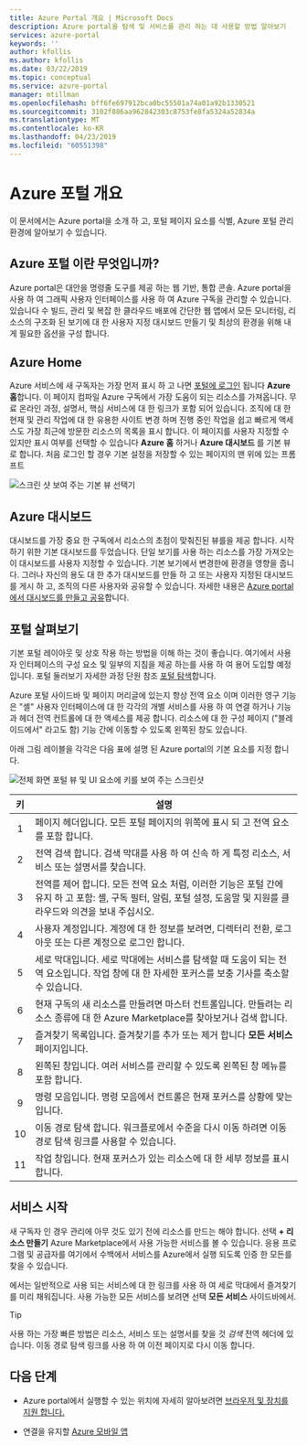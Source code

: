 ```yaml
---
title: Azure Portal 개요 | Microsoft Docs
description: Azure portal을 탐색 및 서비스를 관리 하는 데 사용할 방법 알아보기
services: azure-portal
keywords: ''
author: kfollis
ms.author: kfollis
ms.date: 03/22/2019
ms.topic: conceptual
ms.service: azure-portal
manager: mtillman
ms.openlocfilehash: bff6fe697912bca0bc55501a74a01a92b1330521
ms.sourcegitcommit: 3102f886aa962842303c8753fe8fa5324a52834a
ms.translationtype: MT
ms.contentlocale: ko-KR
ms.lasthandoff: 04/23/2019
ms.locfileid: "60551398"
---
```

# <a name="azure-portal-overview"></a>Azure 포털 개요

이 문서에서는 Azure portal을 소개 하 고, 포털 페이지 요소를 식별, Azure 포털 관리 환경에 알아보기 수 있습니다.

## <a name="what-is-the-azure-portal"></a>Azure 포털 이란 무엇입니까?

Azure portal은 대안을 명령줄 도구를 제공 하는 웹 기반, 통합 콘솔. Azure portal을 사용 하 여 그래픽 사용자 인터페이스를 사용 하 여 Azure 구독을 관리할 수 있습니다. 있습니다 수 빌드, 관리 및 복잡 한 클라우드 배포에 간단한 웹 앱에서 모든 모니터링, 리소스의 구조화 된 보기에 대 한 사용자 지정 대시보드 만들기 및 최상의 환경을 위해 내게 필요한 옵션을 구성 합니다.

## <a name="azure-home"></a>Azure Home

Azure 서비스에 새 구독자는 가장 먼저 표시 하 고 나면 [포털에 로그인](https://portal.azure.com) 됩니다 **Azure 홈**합니다. 이 페이지 컴파일 Azure 구독에서 가장 도움이 되는 리소스를 가져옵니다. 무료 온라인 과정, 설명서, 핵심 서비스에 대 한 링크가 포함 되어 있습니다. 조직에 대 한 현재 및 관리 작업에 대 한 유용한 사이트 변경 하며 진행 중인 작업을 쉽고 빠르게 액세스도 가장 최근에 방문한 리소스의 목록을 표시 합니다. 이 페이지를 사용자 지정할 수 있지만 표시 여부를 선택할 수 있습니다 **Azure 홈** 하거나 **Azure 대시보드** 를 기본 뷰로 합니다. 처음 로그인 할 경우 기본 설정을 저장할 수 있는 페이지의 맨 위에 있는 프롬프트

![스크린 샷 보여 주는 기본 뷰 선택기](./media/azure-portal-overview/azure-portal-default-view.png)

## <a name="azure-dashboard"></a>Azure 대시보드

대시보드를 가장 중요 한 구독에서 리소스의 초점이 맞춰진된 뷰를을 제공 합니다. 시작 하기 위한 기본 대시보드를 두었습니다. 단일 보기를 사용 하는 리소스를 가장 가져오는이 대시보드를 사용자 지정할 수 있습니다. 기본 보기에서 변경한에 환경을 영향을 줍니다. 그러나 자신의 용도 대 한 추가 대시보드를 만들 하 고 또는 사용자 지정된 대시보드를 게시 하 고, 조직의 다른 사용자와 공유할 수 있습니다. 자세한 내용은 [Azure portal에서 대시보드를 만들고 공유](../azure-portal/azure-portal-dashboards.md)합니다.

## <a name="getting-around-the-portal"></a>포털 살펴보기

기본 포털 레이아웃 및 상호 작용 하는 방법을 이해 하는 것이 좋습니다. 여기에서 사용자 인터페이스의 구성 요소 및 일부의 지침을 제공 하는를 사용 하 여 용어 도입할 예정입니다. 포털 둘러보기 자세한 과정 단원 참조 [포털 탐색](https://docs.microsoft.com/learn/modules/tour-azure-portal/3-navigate-the-portal)합니다.

Azure 포털 사이드바 및 페이지 머리글에 있는지 항상 전역 요소 이며 이러한 영구 기능은 "셸" 사용자 인터페이스에 대 한 각각의 개별 서비스를 사용 하 여 연결 하거나 기능과 헤더 전역 컨트롤에 대 한 액세스를 제공 합니다. 리소스에 대 한 구성 페이지 ("블레이드에서" 라고도 함) 기능 간에 이동할 수 있도록 왼쪽된 창도 있습니다.

아래 그림 레이블을 각각은 다음 표에 설명 된 Azure portal의 기본 요소를 지정 합니다.

![전체 화면 포털 뷰 및 UI 요소에 키를 보여 주는 스크린샷](./media/azure-portal-overview/azure-portal-fullscreen-map.png)

|키|설명
|:---:|---|
|1|페이지 헤더입니다. 모든 포털 페이지의 위쪽에 표시 되 고 전역 요소를 포함 합니다.|
|2| 전역 검색 합니다. 검색 막대를 사용 하 여 신속 하 게 특정 리소스, 서비스 또는 설명서를 찾습니다.|
|3|전역를 제어 합니다. 모든 전역 요소 처럼, 이러한 기능은 포털 간에 유지 하 고 포함: 셸, 구독 필터, 알림, 포털 설정, 도움말 및 지원를 클라우드와 의견을 보내 주십시오.|
|4|사용자 계정입니다. 계정에 대 한 정보를 보려면, 디렉터리 전환, 로그 아웃 또는 다른 계정으로 로그인 합니다.|
|5|세로 막대입니다. 세로 막대에는 서비스를 탐색할 때 도움이 되는 전역 요소입니다. 작업 창에 대 한 자세한 포커스를 보충 기사를 축소할 수 있습니다.|
|6|현재 구독의 새 리소스를 만들려면 마스터 컨트롤입니다. 만들려는 리소스 종류에 대 한 Azure Marketplace를 찾아보거나 검색 합니다.|
|7|즐겨찾기 목록입니다. 즐겨찾기를 추가 또는 제거 합니다 **모든 서비스** 페이지입니다.|
|8|왼쪽된 창입니다. 여러 서비스를 관리할 수 있도록 왼쪽된 창 메뉴를 포함 합니다.|
|9|명령 모음입니다. 명령 모음에서 컨트롤은 현재 포커스를 상황에 맞는입니다.|
|10|이동 경로 탐색 합니다. 워크플로에서 수준을 다시 이동 하려면 이동 경로 탐색 링크를 사용할 수 있습니다.|
|11|작업 창입니다.  현재 포커스가 있는 리소스에 대 한 세부 정보를 표시 합니다.|

## <a name="get-started-with-services"></a>서비스 시작

새 구독자 인 경우 관리에 아무 것도 있기 전에 리소스를 만드는 해야 합니다. 선택 **+ 리소스 만들기** Azure Marketplace에서 사용 가능한 서비스를 볼 수 있습니다. 응용 프로그램 및 공급자를 여기에서 수백에서 서비스를 Azure에서 실행 되도록 인증 한 모든를 찾을 수 있습니다.

에서는 일반적으로 사용 되는 서비스에 대 한 링크를 사용 하 여 세로 막대에서 즐겨찾기를 미리 채워집니다.  사용 가능한 모든 서비스를 보려면 선택 **모든 서비스** 사이드바에서.

> [!TIP]
> 사용 하는 가장 빠른 방법은 리소스, 서비스 또는 설명서를 찾을 것 *검색* 전역 헤더에 있습니다. 이동 경로 탐색 링크를 사용 하 여 이전 페이지로 다시 이동 합니다.
>
>

## <a name="next-steps"></a>다음 단계

* Azure portal에서 실행할 수 있는 위치에 자세히 알아보려면 [브라우저 및 장치를 지원 합니다.](../azure-portal/azure-portal-supported-browsers-devices.md)

* 연결을 유지할 [Azure 모바일 앱](https://azure.microsoft.com/features/azure-portal/mobile-app/)
